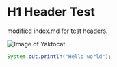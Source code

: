 # H1 Header Test

modified index.md for test headers.

![Image of Yaktocat](https://octodex.github.com/images/yaktocat.png)

``` java
System.out.println("Hello world");
```
